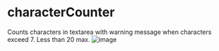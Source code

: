 # characterCounter
Counts characters in textarea with warning message when characters exceed 7. Less than 20 max.
![image](https://user-images.githubusercontent.com/95387589/151706401-042ceb13-765f-4506-a02e-e78b617f8678.png)
